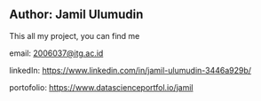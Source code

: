 ## Author: Jamil Ulumudin

This all my project, you can find me

email: 2006037@itg.ac.id

linkedIn: https://www.linkedin.com/in/jamil-ulumudin-3446a929b/

portofolio:  https://www.datascienceportfol.io/jamil
